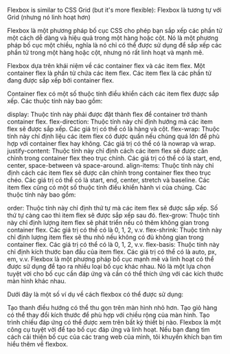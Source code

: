 Flexbox is similar to CSS Grid (but it's more flexible): Flexbox là tương tự với Grid (nhưng nó linh hoạt hơn)

Flexbox là một phương pháp bố cục CSS cho phép bạn sắp xếp các phần tử một cách dễ dàng và hiệu quả trong một hàng hoặc cột. Nó là một phương pháp bố cục một chiều, nghĩa là nó chỉ có thể được sử dụng để sắp xếp các phần tử trong một hàng hoặc cột, nhưng nó rất linh hoạt và mạnh mẽ.

Flexbox dựa trên khái niệm về các container flex và các item flex. Một container flex là phần tử chứa các item flex. Các item flex là các phần tử đang được sắp xếp bởi container flex.

Container flex có một số thuộc tính điều khiển cách các item flex được sắp xếp. Các thuộc tính này bao gồm:

display: Thuộc tính này phải được đặt thành flex để container trở thành container flex.
flex-direction: Thuộc tính này chỉ định hướng mà các item flex sẽ được sắp xếp. Các giá trị có thể có là hàng và cột.
flex-wrap: Thuộc tính này chỉ định liệu các item flex có được quấn nếu chúng quá lớn để phù hợp với container flex hay không. Các giá trị có thể có là nowrap và wrap.
justify-content: Thuộc tính này chỉ định cách các item flex sẽ được căn chỉnh trong container flex theo trục chính. Các giá trị có thể có là start, end, center, space-between và space-around.
align-items: Thuộc tính này chỉ định cách các item flex sẽ được căn chỉnh trong container flex theo trục chéo. Các giá trị có thể có là start, end, center, stretch và baseline.
Các item flex cũng có một số thuộc tính điều khiển hành vi của chúng. Các thuộc tính này bao gồm:

order: Thuộc tính này chỉ định thứ tự mà các item flex sẽ được sắp xếp. Số thứ tự càng cao thì item flex sẽ được sắp xếp sau đó.
flex-grow: Thuộc tính này chỉ định lượng item flex sẽ phát triển nếu có thêm không gian trong container flex. Các giá trị có thể có là 0, 1, 2, v.v.
flex-shrink: Thuộc tính này chỉ định lượng item flex sẽ thu nhỏ nếu không có đủ không gian trong container flex. Các giá trị có thể có là 0, 1, 2, v.v.
flex-basis: Thuộc tính này chỉ định kích thước ban đầu của item flex. Các giá trị có thể có là auto, px, em, v.v.
Flexbox là một phương pháp bố cục mạnh mẽ và linh hoạt có thể được sử dụng để tạo ra nhiều loại bố cục khác nhau. Nó là một lựa chọn tuyệt vời cho bố cục cần đáp ứng và cần có thể thích ứng với các kích thước màn hình khác nhau.

Dưới đây là một số ví dụ về cách flexbox có thể được sử dụng:

Tạo thanh điều hướng có thể thu gọn trên màn hình nhỏ hơn.
Tạo giỏ hàng có thể thay đổi kích thước để phù hợp với chiều rộng của màn hình.
Tạo trình chiếu đáp ứng có thể được xem trên bất kỳ thiết bị nào.
Flexbox là một công cụ tuyệt vời để tạo bố cục đáp ứng và linh hoạt. Nếu bạn đang tìm cách cải thiện bố cục của các trang web của mình, tôi khuyến khích bạn tìm hiểu thêm về flexbox.